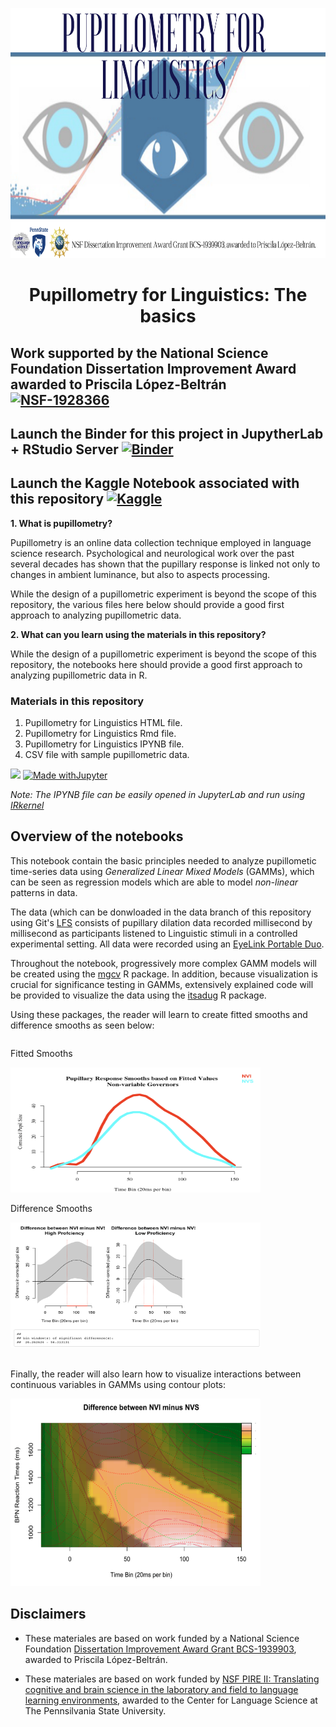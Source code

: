 <p align="center">
  <img width="800" height="400" src="https://github.com/prislb/Pupillometry_Basics/blob/main/BannerInfo.png">
</p>

<div align="center"> <h1 align="center"> Pupillometry for Linguistics: The basics </h1> </div>

## Work supported by the National Science Foundation Dissertation Improvement Award awarded to Priscila López-Beltrán  [![NSF-1928366](https://img.shields.io/badge/NSF-1928366-blue.svg)](https://www.nsf.gov/awardsearch/showAward?AWD_ID=1939903&HistoricalAwards=false) 

## Launch the Binder for this project in JupytherLab + RStudio Server [![Binder](https://mybinder.org/badge_logo.svg)](https://mybinder.org/v2/gh/prislb/Pupillometry_Basics.git/main??urlpath=rstudio)

## Launch the Kaggle Notebook associated with this repository [![Kaggle](https://kaggle.com/static/images/open-in-kaggle.svg)](https://www.kaggle.com/priscilalpezbeltrn/pupillometry-for-linguistics)

**1. What is pupillometry?**


Pupillometry is an online data collection technique employed in language science research. Psychological and neurological work over the past several decades has shown that the pupillary response is linked not only to changes in ambient luminance, but also to aspects processing.

While the design of a pupillometric experiment is beyond the scope of this repository, the various files here below should provide a good first approach to analyzing pupillometric data. 

**2. What can you learn using the materials in this repository?**


While the design of a pupillometric experiment is beyond the scope of this repository, the notebooks here should provide a good first approach to analyzing pupillometric data in R. 

### Materials in this repository
1. Pupillometry for Linguistics HTML file.
2. Pupillometry for Linguistics Rmd file.
3. Pupillometry for Linguistics IPYNB file.
4. CSV file with sample pupillometric data.


![](https://img.shields.io/badge/R-276DC3?style=for-the-badge&logo=r&logoColor=white)
[![Made withJupyter](https://img.shields.io/badge/Made%20with-Jupyter-orange?style=for-the-badge&logo=Jupyter)](https://jupyter.org/try)

*Note: The IPYNB file can be easily opened in JupyterLab and run using [IRkernel](https://irkernel.github.io/)*

## Overview of the notebooks
This notebook contain the basic principles needed to analyze pupillometic time-series data using *Generalized Linear Mixed Models* (GAMMs), which can be seen as regression models which are able to model *non-linear* patterns in data.  

The data (which can be donwloaded in the data branch of this repository using Git's [LFS](https://github.com/prislb/Pupillometry_Basics/tree/data) consists of pupillary dilation data recorded millisecond by millisecond as participants listened to Linguistic stimuli in a controlled experimental setting. All data were recorded using an [EyeLink Portable Duo](https://www.sr-research.com/eyelink-portable-duo/).

Throughout the notebook, progressively more complex GAMM models will be created using the [mgcv](https://cran.r-project.org/web/packages/mgcv/index.html) R package. In addition, because visualization is crucial for significance testing in GAMMs, extensively explained code will be provided to visualize the data using the [itsadug](https://cran.r-project.org/web/packages/itsadug/index.html) R package. 

Using these packages, the reader will learn to create fitted smooths and difference smooths as seen below:



<div class="column">
          <p>Fitted Smooths</p>
        <img src="https://github.com/prislb/Pupillometry_Basics/blob/main/fitted%20smooth.jpeg" height="200" width="400"/>
    </div>
<div class="column">    
        <p>Difference Smooths</p>
        <img src="https://github.com/prislb/Pupillometry_Basics/blob/main/diff%20smooths.png" height="200" width="400"/>
    </div>
</div>

<br>

Finally, the reader will also learn how to visualize interactions between continuous variables in GAMMs using contour plots:
<div class="column">    
        <img src="https://github.com/prislb/Pupillometry_Basics/blob/main/contour.png" height="300" width="400"/>
    </div>
</div>

## Disclaimers
- These materiales are based on work funded by a National Science Foundation [Dissertation Improvement Award Grant BCS-1939903](https://www.nsf.gov/awardsearch/showAward?AWD_ID=1939903&HistoricalAwards=false), awarded to Priscila López-Beltrán. 

- These materiales are based on work funded by [NSF PIRE II: Translating cognitive and brain science in the laboratory and field to language learning environments](https://pire.la.psu.edu/about/pire-ii-translating-cognitive-and-brain-science-research-to-the-field-of-education-settings), awarded to the Center for Language Science at The Pennsilvania State University.


















